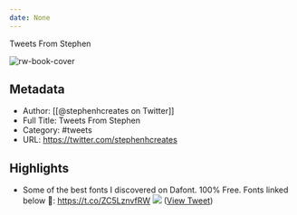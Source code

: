 ```yaml
---
date: None
---
```

Tweets From Stephen

![rw-book-cover](https://pbs.twimg.com/profile_images/1679701675429462016/Dlur6PiA.jpg)

## Metadata
- Author: [[@stephenhcreates on Twitter]]
- Full Title: Tweets From Stephen
- Category: #tweets
- URL: https://twitter.com/stephenhcreates

## Highlights
- Some of the best fonts I discovered on Dafont. 100% Free. 
  Fonts linked below 🔗: https://t.co/ZC5LznvfRW
  ![](https://pbs.twimg.com/media/Fydu5i7aAAI5mEd.jpg) ([View Tweet](https://twitter.com/stephenhcreates/status/1668425055720857601))
